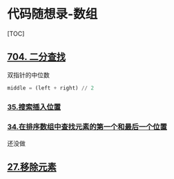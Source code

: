 代码随想录-数组
===

[TOC]

[704. 二分查找](https://github.com/Sihan-A/LeetCode-questions-Python/blob/main/leetcode-easy/0704-binary-search.py)
---

双指针的中位数

```python
middle = (left + right) // 2
```

### [35.搜索插入位置](https://github.com/Sihan-A/LeetCode-questions-Python/blob/main/leetcode-easy/0035-search-insert-position.py)

### [34.在排序数组中查找元素的第一个和最后一个位置](https://github.com/Sihan-A/LeetCode-questions-Python/blob/main/leetcode-medium/0034-find-first-and-last-position-of-element-in-sorted-array.py)

还没做

[27.移除元素](https://github.com/Sihan-A/LeetCode-questions-Python/blob/main/leetcode-easy/0027-remove-element.py)
---
